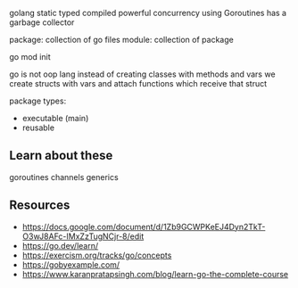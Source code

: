 golang 
static typed 
compiled
powerful concurrency using Goroutines
has a garbage collector

package:
    collection of go files
module:
    collection of package

go mod init


go is not oop lang
instead of creating classes with methods and vars
we create structs with vars and attach functions which receive that struct

package types:
- executable (main)
- reusable

## Learn about these
goroutines
channels
generics

## Resources
- https://docs.google.com/document/d/1Zb9GCWPKeEJ4Dyn2TkT-O3wJ8AFc-IMxZzTugNCjr-8/edit
- https://go.dev/learn/
- https://exercism.org/tracks/go/concepts
- https://gobyexample.com/
- https://www.karanpratapsingh.com/blog/learn-go-the-complete-course
